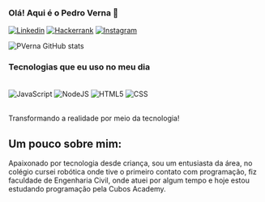 ### Olá! Aqui é o Pedro Verna 👋

[![Linkedin](https://img.shields.io/badge/LinkedIn-0077B5?style=for-the-badge&logo=linkedin&logoColor=white)](https://www.linkedin.com/in/pedro-verna-05a57a201/)
[![Hackerrank](https://img.shields.io/badge/-Hackerrank-2EC866?style=for-the-badge&logo=HackerRank&logoColor=white)](https://www.hackerrank.com/pedroverna?hr_r=1)
[![Instagram](https://img.shields.io/badge/Instagram-E4405F?style=for-the-badge&logo=instagram&logoColor=white)](https://www.instagram.com/pedroandradev/)

![PVerna GitHub stats](https://github-readme-stats.vercel.app/api?username=PVerna&show_icons=true&theme=dracula)

### Tecnologias que eu uso no meu dia

<div style="display: inline_block"><br/>

<img align="center" src="https://img.shields.io/badge/JavaScript-F7DF1E?style=for-the-badge&logo=javascript&logoColor=black" alt="JavaScript"/>
<img align="center" src="https://img.shields.io/badge/Node.js-43853D?style=for-the-badge&logo=node.js&logoColor=white" alt="NodeJS"/>
<img align="center" src="https://img.shields.io/badge/HTML5-E34F26?style=for-the-badge&logo=html5&logoColor=white" alt="HTML5"/>
<img align="center" src="https://img.shields.io/badge/CSS3-1572B6?style=for-the-badge&logo=css3&logoColor=white" alt="CSS"/>
</div><br/>

Transformando a realidade por meio da tecnologia!

## Um pouco sobre mim:
  Apaixonado por tecnologia desde criança, sou um entusiasta da área, no colégio cursei robótica onde tive o primeiro contato com programação, fiz faculdade de Engenharia Civil, onde atuei por algum tempo e hoje estou estudando programação pela Cubos Academy.
